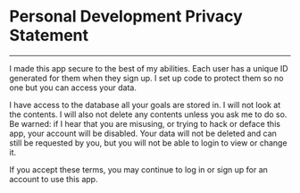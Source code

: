 # Personal Development Privacy Statement
---
I made this app secure to the best of my abilities. Each user has a unique ID generated for them when they sign up. I set up code to protect them so no one but you can access your data.

I have access to the database all your goals are stored in. I will not look at the contents. I will also not delete any contents unless you ask me to do so. Be warned: if I hear that you are misusing, or trying to hack or deface this app, your account will be disabled. Your data will not be deleted and can still be requested by you, but you will not be able to login to view or change it.

If you accept these terms, you may continue to log in or sign up for an account to use this app.
